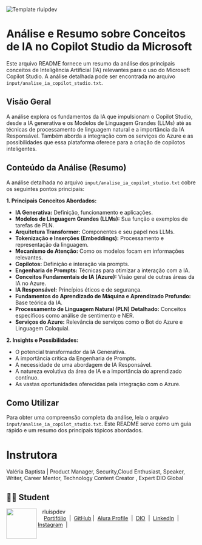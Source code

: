 ![Template rluipdev](rluispdev.png)


# Análise e Resumo sobre Conceitos de IA no Copilot Studio da Microsoft

Este arquivo README fornece um resumo da análise dos principais conceitos de Inteligência Artificial (IA) relevantes para o uso do Microsoft Copilot Studio. A análise detalhada pode ser encontrada no arquivo `input/analise_ia_copilot_studio.txt`.

## Visão Geral

A análise explora os fundamentos da IA que impulsionam o Copilot Studio, desde a IA generativa e os Modelos de Linguagem Grandes (LLMs) até as técnicas de processamento de linguagem natural e a importância da IA Responsável. Também aborda a integração com os serviços do Azure e as possibilidades que essa plataforma oferece para a criação de copilotos inteligentes.

## Conteúdo da Análise (Resumo)

A análise detalhada no arquivo `input/analise_ia_copilot_studio.txt` cobre os seguintes pontos principais:

**1. Principais Conceitos Abordados:**

* **IA Generativa:** Definição, funcionamento e aplicações.
* **Modelos de Linguagem Grandes (LLMs):** Sua função e exemplos de tarefas de PLN.
* **Arquitetura Transformer:** Componentes e seu papel nos LLMs.
* **Tokenização e Inserções (Embeddings):** Processamento e representação da linguagem.
* **Mecanismo de Atenção:** Como os modelos focam em informações relevantes.
* **Copilotos:** Definição e interação via prompts.
* **Engenharia de Prompts:** Técnicas para otimizar a interação com a IA.
* **Conceitos Fundamentais de IA (Azure):** Visão geral de outras áreas da IA no Azure.
* **IA Responsável:** Princípios éticos e de segurança.
* **Fundamentos do Aprendizado de Máquina e Aprendizado Profundo:** Base teórica da IA.
* **Processamento de Linguagem Natural (PLN) Detalhado:** Conceitos específicos como análise de sentimento e NER.
* **Serviços do Azure:** Relevância de serviços como o Bot do Azure e Linguagem Coloquial.

**2. Insights e Possibilidades:**

* O potencial transformador da IA Generativa.
* A importância crítica da Engenharia de Prompts.
* A necessidade de uma abordagem de IA Responsável.
* A natureza evolutiva da área de IA e a importância do aprendizado contínuo.
* As vastas oportunidades oferecidas pela integração com o Azure.

## Como Utilizar

Para obter uma compreensão completa da análise, leia o arquivo `input/analise_ia_copilot_studio.txt`. Este README serve como um guia rápido e um resumo dos principais tópicos abordados.

# Instrutora
Valéria Baptista |  Product Manager,  Security,Cloud Enthusiast,  Speaker, Writer, Career Mentor, Technology Content Creator ,  Expert DIO Global 

## 👨‍💻 Student
<p>
    <img 
      align=left 
      margin=10 
      width=80 
      src="https://avatars.githubusercontent.com/u/128305083?s=96&v=4"
    />
    <p>&nbsp&nbsp&nbsprluispdev<br>
    &nbsp&nbsp&nbsp
     <a href="https://rluispdev.github.io/portifolio/" target="_blank"> Portifólio</a>
&nbsp;|&nbsp;
    <a href="https://github.com/rluispdev" target="_blank">
    GitHub</a>&nbsp;|&nbsp;
     <a href="https://cursos.alura.com.br/user/rluisp" target="_blank"> Alura Profile</a>
&nbsp;|&nbsp;
       <a href="https://www.dio.me/users/rluispdev" target="_blank">DIO</a>
&nbsp;|&nbsp;      
    <a href="https://www.linkedin.com/in/rafael-luis-gonzaga-b11634186/" target="_blank">LinkedIn</a>
&nbsp;|&nbsp;
    <a href="https://www.instagram.com/rluispdevs?igsh=cnoxenpmaHY1amE0&utm_source=qr" target="_blank">
    Instagram</a>
&nbsp;|&nbsp;</p>
</p>
<br/><br/>
<p>

